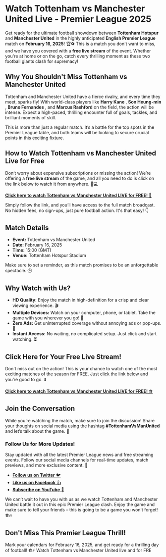# Watch Tottenham vs Manchester United Live - Premier League 2025

Get ready for the ultimate football showdown between **Tottenham Hotspur** and **Manchester United** in the highly anticipated **English Premier League** match on **February 16, 2025**! 🏆⚽ This is a match you don't want to miss, and we have you covered with a **free live stream** of the event. Whether you're at home or on the go, catch every thrilling moment as these two football giants clash for supremacy!

## Why You Shouldn't Miss Tottenham vs Manchester United

Tottenham and Manchester United have a fierce rivalry, and every time they meet, sparks fly! With world-class players like **Harry Kane** , **Son Heung-min** , **Bruno Fernandes** , and **Marcus Rashford** on the field, the action will be intense. Expect a high-paced, thrilling encounter full of goals, tackles, and brilliant moments of skill.

This is more than just a regular match. It’s a battle for the top spots in the Premier League table, and both teams will be looking to secure crucial points in this exciting fixture.

## How to Watch Tottenham vs Manchester United Live for Free

Don’t worry about expensive subscriptions or missing the action! We’re offering a **free live stream** of the game, and all you need to do is click on the link below to watch it from anywhere. 📱💻

[**Click here to watch Tottenham vs Manchester United LIVE for FREE!** 🎥](https://tinyurl.com/livestreamfreeo?st=Tottenham+vs+Manchester+United&si=ghc)

Simply follow the link, and you’ll have access to the full match broadcast. No hidden fees, no sign-ups, just pure football action. It's that easy! 👇

## Match Details

- **Event:** Tottenham vs Manchester United
- **Date:** February 16, 2025
- **Time:** 15:00 (GMT)
- **Venue:** Tottenham Hotspur Stadium

Make sure to set a reminder, as this match promises to be an unforgettable spectacle. 🕒

## Why Watch with Us?

- **HD Quality:** Enjoy the match in high-definition for a crisp and clear viewing experience. 🎬
- **Multiple Devices:** Watch on your computer, phone, or tablet. Take the game with you wherever you go! 📱
- **Zero Ads:** Get uninterrupted coverage without annoying ads or pop-ups. 📴
- **Instant Access:** No waiting, no complicated setup. Just click and start watching. ⏳

## Click Here for Your Free Live Stream!

Don't miss out on the action! This is your chance to watch one of the most exciting matches of the season for FREE. Just click the link below and you’re good to go. ⬇️

[**Click here to watch Tottenham vs Manchester United LIVE for FREE!** ⚽](https://tinyurl.com/livestreamfreeo?st=Tottenham+vs+Manchester+United&si=ghc)

## Join the Conversation

While you’re watching the match, make sure to join the discussion! Share your thoughts on social media using the hashtag **#TottenhamVsManUnited** and let’s talk about the game. 📲

### Follow Us for More Updates!

Stay updated with all the latest Premier League news and free streaming events. Follow our social media channels for real-time updates, match previews, and more exclusive content. 📱

- [**Follow us on Twitter** 🐦](https://tinyurl.com/livestreamfreeo?st=Tottenham+vs+Manchester+United&si=ghc)
- [**Like us on Facebook** 👍](https://tinyurl.com/livestreamfreeo?st=Tottenham+vs+Manchester+United&si=ghc)
- [**Subscribe on YouTube** 🎥](https://tinyurl.com/livestreamfreeo?st=Tottenham+vs+Manchester+United&si=ghc)

We can’t wait to have you with us as we watch Tottenham and Manchester United battle it out in this epic Premier League clash. Enjoy the game and make sure to tell your friends – this is going to be a game you won’t forget! ⚽🔥

## Don't Miss This Premier League Thrill!

Mark your calendars for February 16, 2025, and get ready for a thrilling day of football! ⚽⚡ Watch Tottenham vs Manchester United live and for FRE
